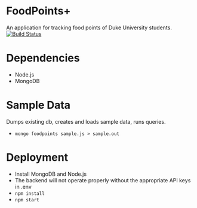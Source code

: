 FoodPoints+
====
An application for tracking food points of Duke University students.
[![Build Status](https://travis-ci.org/howardc93/foodpoints.svg?branch=master)](https://travis-ci.org/howardc93/foodpoints)

Dependencies
====
* Node.js
* MongoDB

Sample Data
====
Dumps existing db, creates and loads sample data, runs queries.
* `mongo foodpoints sample.js > sample.out`

Deployment
====
* Install MongoDB and Node.js
* The backend will not operate properly without the appropriate API keys in .env
* `npm install`
* `npm start`
